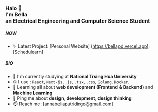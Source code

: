 <h3>Halo 👋<br>I'm Bella<br>an Electrical Engineering and Computer Science Student

##### NOW

- ✨ Latest Project:
  [Personal Website] (https://bellapd.vercel.app);
  [Schedulearn]

##### BIO

- 🏫 I'm currently studying at **National Trsing Hua University**
- ⚙️ I use : `React`, `Next-js`, `.js`, `.tsx`, `.css`, `Golang`, `Docker`.
- 🌱 Learning all about **web development (Frontend & Backend)** and **Machine Learning**
- 💬 Ping me about **design**, **development**, **design thinking**
- 📫 Reach me: [annabellaputridirgo@gmail.com]
